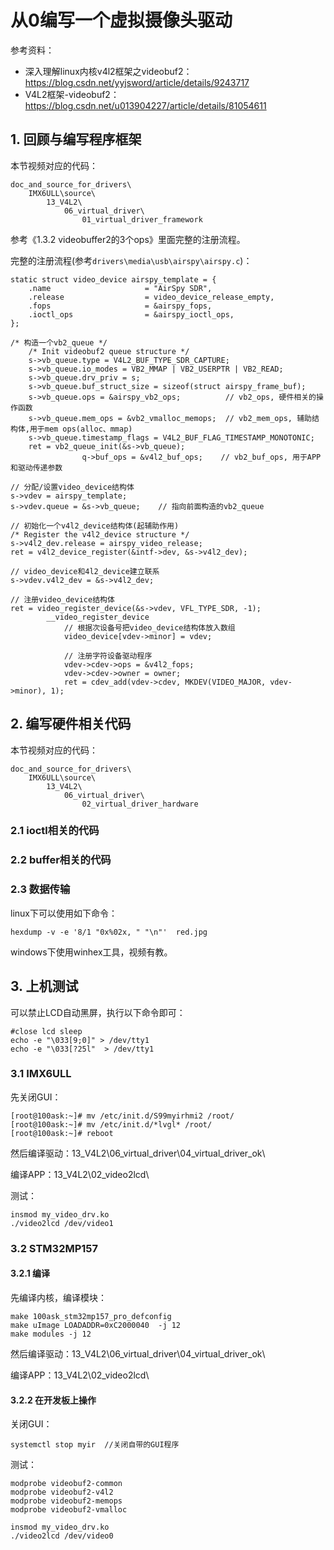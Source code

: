 # 从0编写一个虚拟摄像头驱动 #

参考资料：

* 深入理解linux内核v4l2框架之videobuf2：https://blog.csdn.net/yyjsword/article/details/9243717
* V4L2框架-videobuf2：https://blog.csdn.net/u013904227/article/details/81054611



## 1. 回顾与编写程序框架

本节视频对应的代码：

```shell
doc_and_source_for_drivers\
	IMX6ULL\source\
		13_V4L2\
			06_virtual_driver\
				01_virtual_driver_framework
```



参考《1.3.2 videobuffer2的3个ops》里面完整的注册流程。

完整的注册流程(参考`drivers\media\usb\airspy\airspy.c`)：

```shell
static struct video_device airspy_template = {
	.name                     = "AirSpy SDR",
	.release                  = video_device_release_empty,
	.fops                     = &airspy_fops,
	.ioctl_ops                = &airspy_ioctl_ops,
};

/* 构造一个vb2_queue */
	/* Init videobuf2 queue structure */
	s->vb_queue.type = V4L2_BUF_TYPE_SDR_CAPTURE;
	s->vb_queue.io_modes = VB2_MMAP | VB2_USERPTR | VB2_READ;
	s->vb_queue.drv_priv = s;
	s->vb_queue.buf_struct_size = sizeof(struct airspy_frame_buf);
	s->vb_queue.ops = &airspy_vb2_ops;          // vb2_ops, 硬件相关的操作函数
	s->vb_queue.mem_ops = &vb2_vmalloc_memops;  // vb2_mem_ops, 辅助结构体,用于mem ops(alloc、mmap)
	s->vb_queue.timestamp_flags = V4L2_BUF_FLAG_TIMESTAMP_MONOTONIC;
	ret = vb2_queue_init(&s->vb_queue);
				q->buf_ops = &v4l2_buf_ops;    // vb2_buf_ops, 用于APP和驱动传递参数

// 分配/设置video_device结构体
s->vdev = airspy_template;
s->vdev.queue = &s->vb_queue;    // 指向前面构造的vb2_queue

// 初始化一个v4l2_device结构体(起辅助作用)
/* Register the v4l2_device structure */
s->v4l2_dev.release = airspy_video_release;
ret = v4l2_device_register(&intf->dev, &s->v4l2_dev);

// video_device和4l2_device建立联系
s->vdev.v4l2_dev = &s->v4l2_dev;

// 注册video_device结构体
ret = video_register_device(&s->vdev, VFL_TYPE_SDR, -1);
		__video_register_device
			// 根据次设备号把video_device结构体放入数组
			video_device[vdev->minor] = vdev;
			
			// 注册字符设备驱动程序
			vdev->cdev->ops = &v4l2_fops;
			vdev->cdev->owner = owner;
			ret = cdev_add(vdev->cdev, MKDEV(VIDEO_MAJOR, vdev->minor), 1);

```



## 2. 编写硬件相关代码

本节视频对应的代码：

```shell
doc_and_source_for_drivers\
	IMX6ULL\source\
		13_V4L2\
			06_virtual_driver\
				02_virtual_driver_hardware
```

### 2.1 ioctl相关的代码



### 2.2 buffer相关的代码



### 2.3 数据传输

linux下可以使用如下命令：

```shell
hexdump -v -e '8/1 "0x%02x, " "\n"'  red.jpg
```

windows下使用winhex工具，视频有教。



## 3. 上机测试



可以禁止LCD自动黑屏，执行以下命令即可：

```shell
#close lcd sleep
echo -e "\033[9;0]" > /dev/tty1
echo -e "\033[?25l"  > /dev/tty1
```



### 3.1 IMX6ULL

先关闭GUI：

```shell
[root@100ask:~]# mv /etc/init.d/S99myirhmi2 /root/
[root@100ask:~]# mv /etc/init.d/*lvgl* /root/
[root@100ask:~]# reboot
```

然后编译驱动：13_V4L2\06_virtual_driver\04_virtual_driver_ok\

编译APP：13_V4L2\02_video2lcd\

测试：

```shell
insmod my_video_drv.ko
./video2lcd /dev/video1
```





### 3.2 STM32MP157

#### 3.2.1 编译

先编译内核，编译模块：

```shell
make 100ask_stm32mp157_pro_defconfig
make uImage LOADADDR=0xC2000040  -j 12
make modules -j 12
```





然后编译驱动：13_V4L2\06_virtual_driver\04_virtual_driver_ok\

编译APP：13_V4L2\02_video2lcd\





#### 3.2.2 在开发板上操作

关闭GUI：

```shell
systemctl stop myir  //关闭自带的GUI程序
```

测试：

```shell
modprobe videobuf2-common
modprobe videobuf2-v4l2
modprobe videobuf2-memops
modprobe videobuf2-vmalloc

insmod my_video_drv.ko
./video2lcd /dev/video0
```



